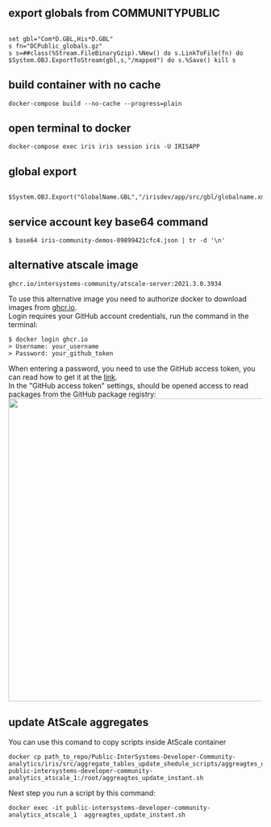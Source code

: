 ## export globals from COMMUNITYPUBLIC
```

set gbl="Com*D.GBL,His*D.GBL"
s fn="DCPublic_globals.gz"
s s=##class(%Stream.FileBinaryGzip).%New() do s.LinkToFile(fn) do $System.OBJ.ExportToStream(gbl,s,"/mapped") do s.%Save() kill s

```

## build container with no cache
```
docker-compose build --no-cache --progress=plain
```
## open terminal to docker
```
docker-compose exec iris iris session iris -U IRISAPP
```

## global export
```
 $System.OBJ.Export("GlobalName.GBL","/irisdev/app/src/gbl/globalname.xml")
```

## service account key base64 command
```
$ base64 iris-community-demos-09899421cfc4.json | tr -d '\n'
```

## alternative atscale image
```
ghcr.io/intersystems-community/atscale-server:2021.3.0.3934
```

To use this alternative image you need to authorize docker to download images from [ghcr.io](https://ghcr.io).  
Login requires your GitHub account credentials, run the command in the terminal:  
```
$ docker login ghcr.io
> Username: your_username
> Password: your_github_token
```

When entering a password, you need to use the GitHub access token, you can read how to get it at the [link](https://docs.github.com/en/authentication/keeping-your-account-and-data-secure/creating-a-personal-access-token#creating-a-token).  
In the "GitHub access token" settings, should be opened access to read packages from the GitHub package registry:  
<img src="https://user-images.githubusercontent.com/49229973/157600567-f80a8f9f-15e2-41c6-bf18-2c3ef6e1639d.jpg" width="600" />

## update AtScale aggregates

You can use this comand to copy scripts inside AtScale container

```
docker cp path_to_repo/Public-InterSystems-Developer-Community-analytics/iris/src/aggregate_tables_update_shedule_scripts/aggreagtes_update_instant.sh public-intersystems-developer-community-analytics_atscale_1:/root/aggreagtes_update_instant.sh 
```

Next step you run a script by this command:

```
docker exec -it public-intersystems-developer-community-analytics_atscale_1  aggreagtes_update_instant.sh 
```

